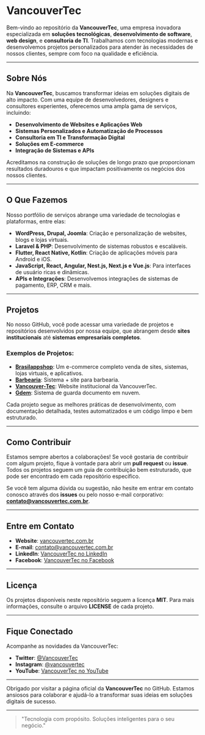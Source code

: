 # VancouverTec

Bem-vindo ao repositório da **VancouverTec**, uma empresa inovadora especializada em **soluções tecnológicas**, **desenvolvimento de software**, **web design**, e **consultoria de TI**. Trabalhamos com tecnologias modernas e desenvolvemos projetos personalizados para atender às necessidades de nossos clientes, sempre com foco na qualidade e eficiência.

---

## Sobre Nós

Na **VancouverTec**, buscamos transformar ideias em soluções digitais de alto impacto. Com uma equipe de desenvolvedores, designers e consultores experientes, oferecemos uma ampla gama de serviços, incluindo:

- **Desenvolvimento de Websites e Aplicações Web**
- **Sistemas Personalizados e Automatização de Processos**
- **Consultoria em TI e Transformação Digital**
- **Soluções em E-commerce**
- **Integração de Sistemas e APIs**

Acreditamos na construção de soluções de longo prazo que proporcionam resultados duradouros e que impactam positivamente os negócios dos nossos clientes.

---

## O Que Fazemos

Nosso portfólio de serviços abrange uma variedade de tecnologias e plataformas, entre elas:

- **WordPress, Drupal, Joomla**: Criação e personalização de websites, blogs e lojas virtuais.
- **Laravel & PHP**: Desenvolvimento de sistemas robustos e escaláveis.
- **Flutter, React Native, Kotlin**: Criação de aplicações móveis para Android e iOS.
- **JavaScript, React, Angular, Nest.js, Next.js e Vue.js**: Para interfaces de usuário ricas e dinâmicas.
- **APIs e Integrações**: Desenvolvemos integrações de sistemas de pagamento, ERP, CRM e mais.

---

## Projetos

No nosso GitHub, você pode acessar uma variedade de projetos e repositórios desenvolvidos por nossa equipe, que abrangem desde **sites institucionais** até **sistemas empresariais completos**.

### Exemplos de Projetos:

- **[Brasilappshop](https://brasilappshop.com.br)**: Um e-commerce completo venda de sites, sistemas, lojas virtuais, e aplicativos.
- **[Barbearia](https://barbearia.vancouvertec.com.br/home)**: Sistema + site para barbearia.
- **[Vancouver-Tec](https://vancouvertec.com.br)**: Website institucional da VancouverTec.
- **[Gdem](https://gdem.vancouvertec.com.br//app_Login)**: Sistema de guarda documento em nuvem.

Cada projeto segue as melhores práticas de desenvolvimento, com documentação detalhada, testes automatizados e um código limpo e bem estruturado.

---

## Como Contribuir

Estamos sempre abertos a colaborações! Se você gostaria de contribuir com algum projeto, fique à vontade para abrir um **pull request** ou **issue**. Todos os projetos seguem um guia de contribuição bem estruturado, que pode ser encontrado em cada repositório específico.

Se você tem alguma dúvida ou sugestão, não hesite em entrar em contato conosco através dos **issues** ou pelo nosso e-mail corporativo: **contato@vancouvertec.com.br**.

---

## Entre em Contato

- **Website**: [vancouvertec.com.br](https://www.vancouvertec.com.br)
- **E-mail**: [contato@vancouvertec.com.br](mailto:contato@vancouvertec.com.br)
- **LinkedIn**: [VancouverTec no LinkedIn](https://www.linkedin.com/company/vancouvertec)
- **Facebook**: [VancouverTec no Facebook](https://www.facebook.com/VancouverTec)

---

## Licença

Os projetos disponíveis neste repositório seguem a licença **MIT**. Para mais informações, consulte o arquivo **LICENSE** de cada projeto.

---

## Fique Conectado

Acompanhe as novidades da VancouverTec:

- **Twitter**: [@VancouverTec](https://twitter.com/VancouverTec)
- **Instagram**: [@vancouvertec](https://www.instagram.com/vancouvertec)
- **YouTube**: [VancouverTec no YouTube](https://www.youtube.com/VancouverTec)

---

Obrigado por visitar a página oficial da **VancouverTec** no GitHub. Estamos ansiosos para colaborar e ajudá-lo a transformar suas ideias em soluções digitais de sucesso.

---

> "Tecnologia com propósito. Soluções inteligentes para o seu negócio."
